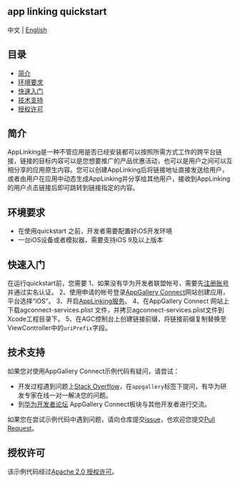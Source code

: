 ## app linking quickstart

中文 | [English]()

## 目录

- [简介](#简介)
- [环境要求](#环境要求)
- [快速入门](#快速入门)
- [技术支持](#技术支持)
- [授权许可](#授权许可)

## 简介
AppLinking是一种不管应用是否已经安装都可以按照所需方式工作的跨平台链接，链接的目标内容可以是您想要推广的产品优惠活动，也可以是用户之间可以互相分享的应用原生内容。您可以创建AppLinking后将链接地址直接发送给用户，或者由用户在应用中动态生成AppLinking并分享给其他用户，接收到AppLinking的用户点击链接后即可跳转到链接指定的内容。

## 环境要求

* 在使用quickstart 之前，开发者需要配置好iOS开发环境
* 一台iOS设备或者模拟器，需要支持iOS 9及以上版本 

## 快速入门

在运行quickstart前，您需要
1、如果没有华为开发者联盟帐号，需要先[注册账号](https://developer.huawei.com/consumer/en/doc/start/registration-and-verification-0000001053628148)并通过实名认证。
2、使用申请的帐号登录[AppGallery Connect](https://developer.huawei.com/consumer/cn/service/josp/agc/index.html#/)网站创建应用，平台选择“iOS”。
3、开启[AppLinking服务](https://developer.huawei.com/consumer/cn/doc/development/AppGallery-connect-Guides/agc-applinking-introduction-0000001054143215)。
4、在AppGallery Connect 网站上下载agconnect-services.plist 文件，并拷贝agconnect-services.plist文件到Xcode工程目录下。
5、在AGC控制台上创建链接前缀，将链接前缀复制替换至ViewController中的`uriPrefix`字段。

## 技术支持

如果您对使用AppGallery Connect示例代码有疑问，请尝试：

- 开发过程遇到问题上[Stack Overflow](https://stackoverflow.com/questions/tagged/appgallery-connect)，在`appgallery`标签下提问，有华为研发专家在线一对一解决您的问题。
- 到[华为开发者论坛](https://developer.huawei.com/consumer/cn/forum/blockdisplay?fid=18) AppGallery Connect板块与其他开发者进行交流。

如果您在尝试示例代码中遇到问题，请向仓库提交[issue](https://github.com/AppGalleryConnect/agc-ios-demos/issues)，也欢迎您提交[Pull Request](https://github.com/AppGalleryConnect/agc-ios-demos/pulls)。

## 授权许可
该示例代码经过[Apache 2.0 授权许可](http://www.apache.org/licenses/LICENSE-2.0)。
